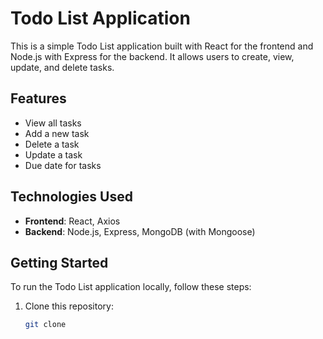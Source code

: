# Todo List Application

This is a simple Todo List application built with React for the frontend and Node.js with Express for the backend. It allows users to create, view, update, and delete tasks.

## Features

- View all tasks
- Add a new task
- Delete a task
- Update a task
- Due date for tasks

## Technologies Used

- **Frontend**: React, Axios
- **Backend**: Node.js, Express, MongoDB (with Mongoose)

## Getting Started

To run the Todo List application locally, follow these steps:

1. Clone this repository:

   ```bash
   git clone 
